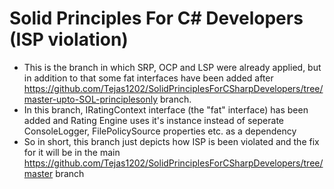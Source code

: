 # Solid Principles For C# Developers (ISP violation)
- This is the branch in which SRP, OCP and LSP were already applied, but in addition to that some fat interfaces have been added after https://github.com/Tejas1202/SolidPrinciplesForCSharpDevelopers/tree/master-upto-SOL-principlesonly branch.
- In this branch, IRatingContext interface (the "fat" interface) has been added and Rating Engine uses it's instance instead of seperate ConsoleLogger, FilePolicySource properties etc. as a dependency
- So in short, this branch just depicts how ISP is been violated and the fix for it will be in the main https://github.com/Tejas1202/SolidPrinciplesForCSharpDevelopers/tree/master branch
